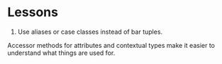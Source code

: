 Lessons
=======

1. Use aliases or case classes instead of bar tuples.

Accessor methods for attributes and contextual types make it easier to understand what things are used for.
